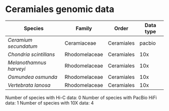 # Ceramiales genomic data

| Species | Family | Order | Data type |
| -- | --- | --- | --- |
| *Ceramium secundatum* | Ceramiaceae | Ceramiales | pacbio |
| *Chondria scintillans* | Rhodomelaceae | Ceramiales | 10x |
| *Melanothamnus harveyi* | Rhodomelaceae | Ceramiales | 10x |
| *Osmundea osmunda* | Rhodomelaceae | Ceramiales | 10x |
| *Vertebrata lanosa* | Rhodomelaceae | Ceramiales | 10x |

Number of species with Hi-C data: 0
Number of species with PacBio HiFi data: 1
Number of species with 10X data: 4
